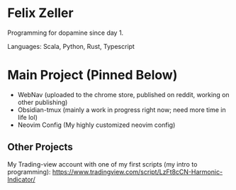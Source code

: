 # Felix Zeller

Programming for dopamine since day 1. 

Languages: Scala, Python, Rust, Typescript


# Main Project (Pinned Below)
- WebNav (uploaded to the chrome store, published on reddit, working on other publishing)
- Obsidian-tmux (mainly a work in progress right now; need more time in life lol)
- Neovim Config (My highly customized neovim config)
## Other Projects
My Trading-view account with one of my first scripts (my intro to programming): https://www.tradingview.com/script/LzFt8cCN-Harmonic-Indicator/


